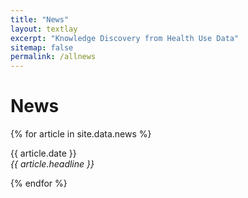 ```yaml
---
title: "News"
layout: textlay
excerpt: "Knowledge Discovery from Health Use Data"
sitemap: false
permalink: /allnews
---
```


# News

{% for article in site.data.news %}
<p>{{ article.date }} <br>
<em>{{ article.headline }}</em></p>
{% endfor %}
